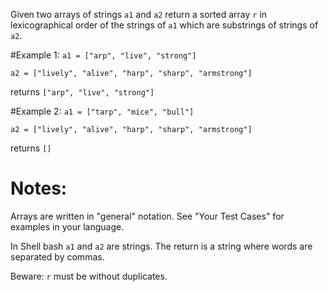 Given two arrays of strings `a1` and `a2` return a sorted array `r` in lexicographical order of the strings of `a1` which are substrings of strings of `a2`.

#Example 1: `a1 = ["arp", "live", "strong"]`

`a2 = ["lively", "alive", "harp", "sharp", "armstrong"]`

returns `["arp", "live", "strong"]`

#Example 2: `a1 = ["tarp", "mice", "bull"]`

`a2 = ["lively", "alive", "harp", "sharp", "armstrong"]`

returns `[]`

# Notes:

Arrays are written in "general" notation. See "Your Test Cases" for examples in your language.

In Shell bash `a1` and `a2` are strings. The return is a string where words are separated by commas.

Beware: `r` must be without duplicates.